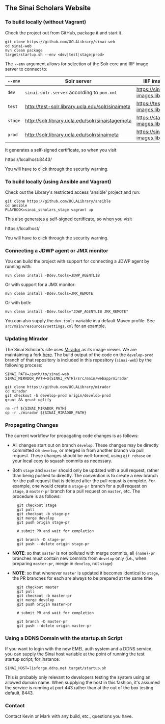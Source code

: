 ## The Sinai Scholars Website

### To build locally (without Vagrant)

Check the project out from GitHub, package it and start it.

    git clone https://github.com/UCLALibrary/sinai-web
    cd sinai-web
    mvn clean package
    target/startup.sh --env <dev|test|stage|prod>

The `--env` argument allows for selection of the Solr core and IIIF image server to connect to:

|`--env`|Solr server|IIIF image server|
|---|---|---|
|`dev`|`sinai.solr.server` according to `pom.xml`|https://sinai-images.library.ucla.edu|
|`test`|http://test-solr.library.ucla.edu/solr/sinaimeta|https://test-sinai-images.library.ucla.edu|
|`stage`|http://solr.library.ucla.edu/solr/sinaistagemeta|https://stage-sinai-images.library.ucla.edu|
|`prod`|http://solr.library.ucla.edu/solr/sinaimeta|https://sinai-images.library.ucla.edu|

It generates a self-signed certificate, so when you visit

https://localhost:8443/

You will have to click through the security warning.

### To build locally (using Ansible and Vagrant)

Check out the Library's restricted access 'ansible' project and run:

    git clone https://github.com/UCLALibrary/ansible
    cd ansible
    PLAYBOOK=sinai_scholars_stage vagrant up

This also generates a self-signed certificate, so when you visit

https://localhost/

You will have to click through the security warning.

### Connecting a JDWP agent or JMX monitor

You can build the project with support for connecting a JDWP agent by running with:

    mvn clean install -Ddev.tools=JDWP_AGENTLIB

Or with support for a JMX monitor:

    mvn clean install -Ddev.tools=JMX_REMOTE

Or with both:

    mvn clean install -Ddev.tools="JDWP_AGENTLIB JMX_REMOTE"

You can also supply the `dev.tools` variable in a default Maven profile. See `src/main/resources/settings.xml` for an example.

### Updating Mirador

The Sinai Scholar's site uses [Mirador](http://projectmirador.org/) as its image viewer. We are maintaining a fork [here](https://github.com/UCLALibrary/mirador). The build output of the code on the `develop-prod` branch of that repository is included in this repository (`sinai-web`) by the following process:

    SINAI_PATH=/path/to/sinai-web
    SINAI_MIRADOR_PATH=${SINAI_PATH}/src/main/webapp/mirador
    
    git clone https://github.com/UCLALibrary/mirador
    cd mirador
    git checkout -b develop-prod origin/develop-prod
    grunt && grunt uglify
    
    rm -rf ${SINAI_MIRADOR_PATH}
    cp -r ./mirador ${SINAI_MIRADOR_PATH}
    
### Propagating Changes

The current workflow for propagating code changes is as follows:
* All changes start out on branch `develop`. These changes may be directly committed on `develop`, or merged in from another branch via pull request. These changes should be well-formed, using `git rebase` on your local copy to squash commits as necessary.
* Both `stage` and `master` should only be updated with a pull request, rather than being pushed to directly. The convention is to create a new branch for the pull request that is deleted after the pull requst is complete. For example, one would create a `stage-pr` branch for a pull request on `stage`, a `master-pr` branch for a pull request on `master`, etc. The procedure is as follows:

        git checkout stage
        git pull
        git checkout -b stage-pr
        git merge develop
        git push origin stage-pr
        
        # submit PR and wait for completion
        
        git branch -D stage-pr
        git push --delete origin stage-pr
        
* **NOTE**: so that `master` is not polluted with merge commits, all `{name}-pr` branches must contain new commits from `develop` only (i.e., when preparing `master-pr`, merge in `develop`, not `stage`)
* **NOTE**: so that whenever `master` is updated it becomes identical to `stage`, the PR branches for each are always to be prepared at the same time

        git checkout master
        git pull
        git checkout -b master-pr
        git merge develop
        git push origin master-pr

        # submit PR and wait for completion

        git branch -D master-pr
        git push --delete origin master-pr

### Using a DDNS Domain with the startup.sh Script

If you want to login with the new EMEL auth system and a DDNS service, you can supply the Sinai host variable at the point of running the test startup script; for instance:

    SINAI_HOST=lisforge.ddns.net target/startup.sh

This is probably only relevant to developers testing the system using an allowed domain name. When supplying the host in this fashion, it's assumed the service is running at port 443 rather than at the out of the box testing default, 8443.

### Contact

Contact Kevin or Mark with any build, etc., questions you have.
